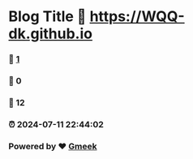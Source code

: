 # Blog Title :link: https://WQQ-dk.github.io 
### :page_facing_up: [1](https://WQQ-dk.github.io/tag.html) 
### :speech_balloon: 0 
### :hibiscus: 12 
### :alarm_clock: 2024-07-11 22:44:02 
### Powered by :heart: [Gmeek](https://github.com/Meekdai/Gmeek)
